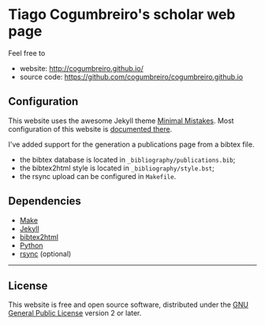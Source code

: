 # Tiago Cogumbreiro's scholar web page

Feel free to 

* website: http://cogumbreiro.github.io/
* source code: https://github.com/cogumbreiro/cogumbreiro.github.io

## Configuration

This website uses the awesome Jekyll theme
[Minimal Mistakes](http://mmistakes.github.io/minimal-mistakes). Most
configuration of this website is
[documented there](http://mmistakes.github.io/minimal-mistakes/theme-setup/).

I've added support for the generation a publications page from a bibtex file.
* the bibtex database is located in `_bibliography/publications.bib`;
* the bibtex2html style is located in `_bibliography/style.bst`;
* the rsync upload can be configured in `Makefile`.



## Dependencies

* [Make](https://www.gnu.org/software/make/)
* [Jekyll](http://jekyllrb.com)
* [bibtex2html](https://www.lri.fr/~filliatr/bibtex2html/)
* [Python](http://www.python.org/)
* [rsync](https://rsync.samba.org/) (optional)

---

## License

This website is free and open source software, distributed under the
[GNU General Public License](https://www.gnu.org/licenses/gpl.html) version 2
or later.
